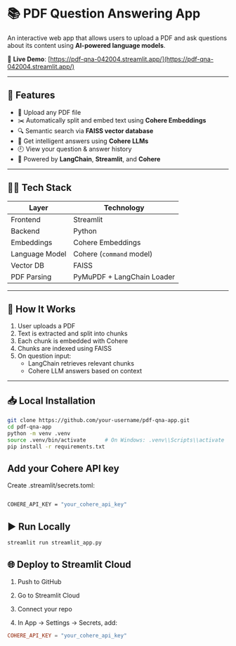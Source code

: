 # 📚 PDF Question Answering App

An interactive web app that allows users to upload a PDF and ask questions about its content using **AI-powered language models**.

🔗 **Live Demo**: [https://pdf-qna-042004.streamlit.app/](https://pdf-qna-042004.streamlit.app/)

---

## 🚀 Features

- 📄 Upload any PDF file  
- ✂️ Automatically split and embed text using **Cohere Embeddings**  
- 🔍 Semantic search via **FAISS vector database**  
- 🤖 Get intelligent answers using **Cohere LLMs**  
- 🕘 View your question & answer history  
- 🧠 Powered by **LangChain**, **Streamlit**, and **Cohere**

---

## 🧑‍💻 Tech Stack

| Layer         | Technology                     |
|---------------|---------------------------------|
| Frontend      | Streamlit                      |
| Backend       | Python                         |
| Embeddings    | Cohere Embeddings              |
| Language Model| Cohere (`command` model)       |
| Vector DB     | FAISS                          |
| PDF Parsing   | PyMuPDF + LangChain Loader     |

---

## 🧠 How It Works

1. User uploads a PDF  
2. Text is extracted and split into chunks  
3. Each chunk is embedded with Cohere  
4. Chunks are indexed using FAISS  
5. On question input:
   - LangChain retrieves relevant chunks
   - Cohere LLM answers based on context

---

## 📥 Local Installation

```bash
git clone https://github.com/your-username/pdf-qna-app.git
cd pdf-qna-app
python -m venv .venv
source .venv/bin/activate      # On Windows: .venv\\Scripts\\activate
pip install -r requirements.txt
```
## Add your Cohere API key
Create .streamlit/secrets.toml:

```bash

COHERE_API_KEY = "your_cohere_api_key"
```

## ▶️ Run Locally

```bash
streamlit run streamlit_app.py
```

## 🌐 Deploy to Streamlit Cloud
1. Push to GitHub

2. Go to Streamlit Cloud

3. Connect your repo

4. In App → Settings → Secrets, add:

```toml
COHERE_API_KEY = "your_cohere_api_key"
```

